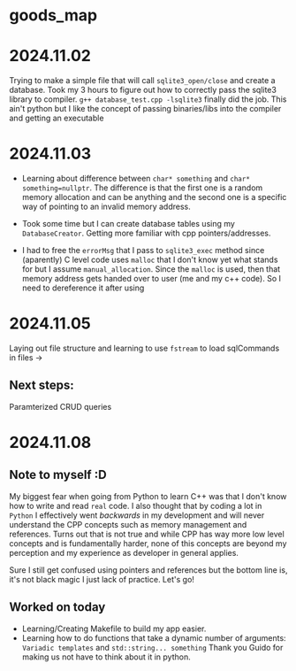 # goods_map

# 2024.11.02
Trying to make a simple file that will call `sqlite3_open/close` and create a database. Took my 3 hours to figure out how to correctly pass the sqlite3 library to compiler. `g++ database_test.cpp -lsqlite3` finally did the job. This ain't python but I like the concept of passing binaries/libs into the compiler and getting an executable
 
# 2024.11.03
- Learning about difference between `char* something` and `char* something=nullptr`. The difference is that the first one is a random memory allocation and can be anything
and the second one is a specific way of pointing to an invalid memory address.

- Took some time but I can create database tables using my `DatabaseCreator`. Getting more familiar with cpp pointers/addresses.

- I had to free the `errorMsg` that I pass to `sqlite3_exec` method since (aparently) C level code uses `malloc` that I don't know yet what stands for but I assume `manual_allocation`. Since the `malloc` is used, then that
memory address gets handed over to user (me and my c++ code). So I need to dereference it after using

# 2024.11.05
Laying out file structure and learning to use `fstream` to load sqlCommands in files ->

## Next steps:
Paramterized CRUD queries

# 2024.11.08
## Note to myself :D
My biggest fear when going from Python to learn C++ was that I don't know how to write and read `real` code. I also thought
that by coding a lot in `Python` I effectively went _backwards_ in my development and will never understand the CPP concepts such as memory management and references. Turns out that is not true and while CPP has way more low level concepts and is fundamentally harder, none of this concepts are beyond my perception and my experience as developer in general applies.

Sure I still get confused using pointers and references but the bottom line is, it's not black magic I just lack of practice. Let's go!

## Worked on today
- Learning/Creating Makefile to build my app easier.
- Learning how to do functions that take a dynamic number of arguments: `Variadic templates` and  `std::string... something`
Thank you Guido for making us not have to think about it in python.